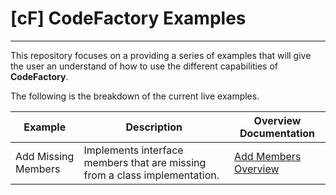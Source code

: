 # [cF] CodeFactory Examples
___
This repository focuses on a providing a series of examples that will give the user an understand of how to use the different capabilities of **CodeFactory**.

The following is the breakdown of the current live examples.

|Example|Description|Overview Documentation|
|---|---|---|
|Add Missing Members|Implements interface members that are missing from a class implementation.|[Add Members Overview](Examples/AddMember/Index.md)

